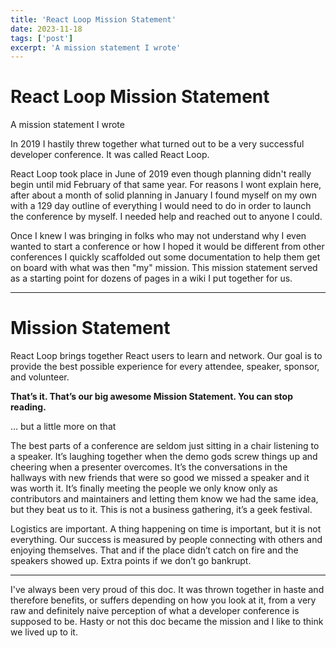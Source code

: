 ```yaml
---
title: 'React Loop Mission Statement'
date: 2023-11-18
tags: ['post']
excerpt: 'A mission statement I wrote'
---
```


<hgroup>
	<h1>React Loop Mission Statement</h1>
	<p>A mission statement I wrote</p>
</hgroup>



In 2019 I hastily threw together what turned out to be a very successful developer conference.  It was called React Loop.

React Loop took place in June of 2019 even though planning didn't really begin until mid February of that same year.  For reasons I wont explain here, after about a month of solid planning in January I found myself on my own with a 129 day outline of everything I would need to do in order to launch the conference by myself.  I needed help and reached out to anyone I could.

Once I knew I was bringing in folks who may not understand why I even wanted to start a conference or how I hoped it would be different from other conferences I quickly scaffolded out some documentation to help them get on board with what was then "my" mission.  This mission statement served as a starting point for dozens of pages in a wiki I put together for us.


<hr />

<div class="rounded-md border border-gray-300 bg-white p-4 shadow-sm">

# Mission Statement

React Loop brings together React users to learn and network. Our goal is to provide the best possible experience for every attendee, speaker, sponsor, and volunteer.


**That’s it.  That’s our big awesome Mission Statement.  You can stop reading.**

… but a little more on that

The best parts of a conference are seldom just sitting in a chair listening to a speaker.  It’s laughing together when the demo gods screw things up and cheering when a presenter overcomes.  It’s the conversations in the hallways with new friends that were so good we missed a speaker and it was worth it.  It’s finally meeting the people we only know only as contributors and maintainers and letting them know we had the same idea, but they beat us to it.  This is not a business gathering, it’s a geek festival.

Logistics are important.  A thing happening on time is important, but it is not everything. Our success is measured by people connecting with others and enjoying themselves.  That and if the place didn’t catch on fire and the speakers showed up.  Extra points if we don’t go bankrupt.

</div>

<hr />

I've always been very proud of this doc.  It was thrown together in haste and therefore benefits, or suffers depending on how you look at it, from a very raw and definitely naive perception of what a developer conference is supposed to be.  Hasty or not this doc became the mission and I like to think we lived up to it.
